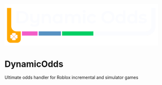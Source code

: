 <p align="center">
  <img width="1024" alt="DynamicOddsLogo" src="assets/DynamicOddsLogo.png"></img>
</p>

# DynamicOdds
Ultimate odds handler for Roblox incremental and simulator games
